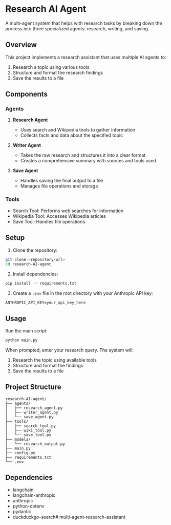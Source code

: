 # Research AI Agent

A multi-agent system that helps with research tasks by breaking down the process into three specialized agents: research, writing, and saving.

## Overview

This project implements a research assistant that uses multiple AI agents to:
1. Research a topic using various tools
2. Structure and format the research findings
3. Save the results to a file

## Components

### Agents

1. **Research Agent**
   - Uses search and Wikipedia tools to gather information
   - Collects facts and data about the specified topic

2. **Writer Agent**
   - Takes the raw research and structures it into a clear format
   - Creates a comprehensive summary with sources and tools used

3. **Save Agent**
   - Handles saving the final output to a file
   - Manages file operations and storage

### Tools

- Search Tool: Performs web searches for information
- Wikipedia Tool: Accesses Wikipedia articles
- Save Tool: Handles file operations

## Setup

1. Clone the repository:
```bash
git clone <repository-url>
cd research-AI-agent
```

2. Install dependencies:
```bash
pip install -r requirements.txt
```

3. Create a `.env` file in the root directory with your Anthropic API key:
```
ANTHROPIC_API_KEY=your_api_key_here
```

## Usage

Run the main script:
```bash
python main.py
```

When prompted, enter your research query. The system will:
1. Research the topic using available tools
2. Structure and format the findings
3. Save the results to a file

## Project Structure

```
research-AI-agent/
├── agents/
│   ├── research_agent.py
│   ├── writer_agent.py
│   └── save_agent.py
├── tools/
│   ├── search_tool.py
│   ├── wiki_tool.py
│   └── save_tool.py
├── models/
│   └── research_output.py
├── main.py
├── config.py
├── requirements.txt
└── .env
```

## Dependencies

- langchain
- langchain-anthropic
- anthropic
- python-dotenv
- pydantic
- duckduckgo-search# multi-agent-research-assistant
